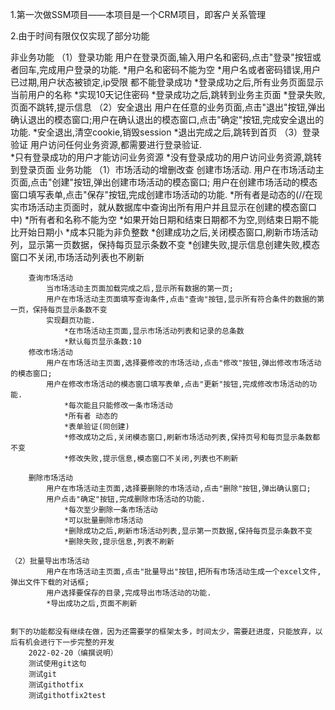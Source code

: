 1.第一次做SSM项目——本项目是一个CRM项目，即客户关系管理

2.由于时间有限仅仅实现了部分功能

[//]: # ()
	非业务功能
    （1）登录功能
       用户在登录页面,输入用户名和密码,点击"登录"按钮或者回车,完成用户登录的功能.
			*用户名和密码不能为空
			*用户名或者密码错误,用户已过期,用户状态被锁定,ip受限 都不能登录成功
			*登录成功之后,所有业务页面显示当前用户的名称
			*实现10天记住密码
			*登录成功之后,跳转到业务主页面
			*登录失败,页面不跳转,提示信息
	（2）安全退出
		用户在任意的业务页面,点击"退出"按钮,弹出确认退出的模态窗口;用户在确认退出的模态窗口,点击"确定"按钮,完成安全退出的功能.
			*安全退出,清空cookie,销毁session
			*退出完成之后,跳转到首页
	（3）登录验证
		用户访问任何业务资源,都需要进行登录验证.	
			*只有登录成功的用户才能访问业务资源
			*没有登录成功的用户访问业务资源,跳转到登录页面
	业务功能
	（1）市场活动的增删改查
		创建市场活动.
			用户在市场活动主页面,点击"创建"按钮,弹出创建市场活动的模态窗口;
			用户在创建市场活动的模态窗口填写表单,点击"保存"按钮,完成创建市场活动的功能.
				*所有者是动态的(//在现实市场活动主页面时，就从数据库中查询出所有用户并且显示在创建的模态窗口中)
				*所有者和名称不能为空
				*如果开始日期和结束日期都不为空,则结束日期不能比开始日期小
				*成本只能为非负整数
				*创建成功之后,关闭模态窗口,刷新市场活动列，显示第一页数据，保持每页显示条数不变
				*创建失败,提示信息创建失败,模态窗口不关闭,市场活动列表也不刷新

		查询市场活动
			当市场活动主页面加载完成之后,显示所有数据的第一页;
			用户在市场活动主页面填写查询条件,点击"查询"按钮,显示所有符合条件的数据的第一页，保持每页显示条数不变
			实现翻页功能.
				*在市场活动主页面,显示市场活动列表和记录的总条数
				*默认每页显示条数:10
		修改市场活动
			用户在市场活动主页面,选择要修改的市场活动,点击"修改"按钮,弹出修改市场活动的模态窗口;
			用户在修改市场活动的模态窗口填写表单,点击"更新"按钮,完成修改市场活动的功能.
				*每次能且只能修改一条市场活动
				*所有者 动态的
				*表单验证(同创建)
				*修改成功之后,关闭模态窗口,刷新市场活动列表,保持页号和每页显示条数都不变
				*修改失败,提示信息,模态窗口不关闭,列表也不刷新

		删除市场活动
			用户在市场活动主页面,选择要删除的市场活动,点击"删除"按钮,弹出确认窗口;
			用户点击"确定"按钮,完成删除市场活动的功能.
				*每次至少删除一条市场活动
				*可以批量删除市场活动
				*删除成功之后,刷新市场活动列表,显示第一页数据,保持每页显示条数不变
				*删除失败,提示信息,列表不刷新

	（2）批量导出市场活动
			用户在市场活动主页面,点击"批量导出"按钮,把所有市场活动生成一个excel文件,弹出文件下载的对话框;
			用户选择要保存的目录,完成导出市场活动的功能.
			*导出成功之后,页面不刷新
			

	剩下的功能都没有继续在做，因为还需要学的框架太多，时间太少，需要赶进度，只能放弃，以后有机会进行下一步完整的开发
		2022-02-20（编撰说明）
        测试使用git这句
        测试git
        测试githotfix
        测试githotfix2test
